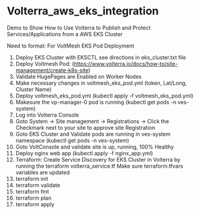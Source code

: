 # Volterra_aws_eks_integration
Demo to Show How to Use Volterra to Publish and Protect Services/Applications from a AWS EKS Cluster

Need to format:
For VoltMesh EKS Pod Deployment
1. Deploy EKS Cluster with EKSCTL see directions in eks_cluster.txt file
2. Deploy Voltmesh Pod: (https://www.volterra.io/docs/how-to/site-management/create-k8s-site)
3. Validate HugePages are Enabled on Worker Nodes
4. Make necessary changes in voltmesh_eks_pod.yml (token, Lat/Long, Cluster Name)
5. Deploy voltmesh_eks_pod.yml (kubectl apply -f voltmesh_eks_pod.yml)
6. Makesure the vp-manager-0 pod is running (kubectl get pods -n ves-system)
7. Log into Volterra Console
8. Goto System -> Site management -> Registrations -> Click the Checkmark next to your site to approve site Registration
9. Goto EKS Cluster and Validate pods are running in ves-system namespace (kubectl get pods -n ves-system)
10. Goto VoltConsole and validate site is up, running, 100% Healthy
11. Deploy nginx web app (kubectl apply -f nginx_app.yml)
12. Terraform: Create Service Discovery for EKS Cluster in Volterra by running the terraform volterra_service.tf
    Make sure terraform.tfvars variables are updated
13. terraform init 
14. terraform validate
15. terraform fmt
16. terraform plan
17. terraform apply


